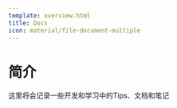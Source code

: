```yaml
---
template: overview.html
title: Docs
icon: material/file-document-multiple
---
```

# 简介

这里将会记录一些开发和学习中的Tips、文档和笔记
